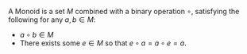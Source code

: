 A Monoid is a set $M$ combined with a binary operation $\circ$, satisfying the following for any $a,b\in M$:
- $a\circ b\in M$
- There exists some $e\in M$ so that $e\circ a=a\circ e= a$.